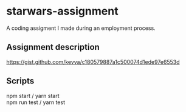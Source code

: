 # starwars-assignment

A coding assigment I made during an employment process.

## Assignment description

https://gist.github.com/kevva/c180579887a1c500074d1ede97e6553d

## Scripts
npm start / yarn start<br>
npm run test / yarn test
